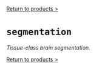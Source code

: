 [Return to products >](https://pipedocs.github.io//products)

# `segmentation`

_Tissue-class brain segmentation._

[Return to products >](https://pipedocs.github.io//products)
